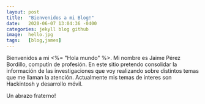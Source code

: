 ```yaml
---
layout: post
title:  "Bienvenidos a mi Blog!"
date:   2020-06-07 13:04:36 -0400
categories: jekyll blog github
image:  hello.jpg
tags:   [blog,james]
---
```

Bienvenidos a mi <%= "Hola mundo" %>.
Mi nombre es Jaime Pérez Bordillo, computín de profesión. En este sitio pretendo consolidar la información de las investigaciones que voy realizando sobre distintos temas que me llaman la atención.
Actualmente mis temas de interes son Hackintosh y desarrollo móvil.

Un abrazo fraterno!
